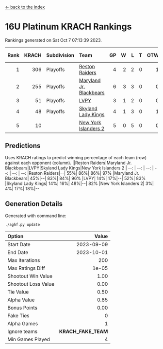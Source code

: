 [<- back to the index](readme.md)
# 16U Platinum KRACH Rankings
Rankings generated on Sat Oct  7 07:13:39 2023.

Rank|KRACH|Subdivision|Team|GP|W|L|T|OTW|OTL|SoS|Exp Wins|Win Diff
---:|---:|:---|:---|---:|---:|---:|---:|---:|---:|---:|---:|---:
1|306|Playoffs|[Reston Raiders](https://gamesheetstats.com/seasons/3663/teams/140850/schedule)|4|2|2|0|1|0|874|2.8|-0.0
2|255|Playoffs|[Maryland Jr. Blackbears](https://gamesheetstats.com/seasons/3663/teams/140848/schedule)|6|3|3|0|0|1|712|3.9|0.0
3|51|Playoffs|[LVPY](https://gamesheetstats.com/seasons/3663/teams/140844/schedule)|3|1|2|0|0|0|148|1.9|0.0
4|48|Playoffs|[Skyland Lady Kings](https://gamesheetstats.com/seasons/3663/teams/140849/schedule)|4|1|3|0|1|0|558|1.9|0.0
5|10||[New York Islanders 2](https://gamesheetstats.com/seasons/3663/teams/140851/schedule)|5|0|5|0|0|1|394|0.9|0.0

## Predictions
Uses KRACH ratings to predict winning percentage of each team (row) against each opponent (column).
||Reston Raiders|Maryland Jr. Blackbears|LVPY|Skyland Lady Kings|New York Islanders 2
| --: | --: | --: | --: | --: | --: 
|Reston Raiders|--| 55%| 86%| 86%| 97%
|Maryland Jr. Blackbears| 45%|--| 83%| 84%| 96%
|LVPY| 14%| 17%|--| 52%| 83%
|Skyland Lady Kings| 14%| 16%| 48%|--| 82%
|New York Islanders 2|  3%|  4%| 17%| 18%|--

## Generation Details

Generated with command line:
```
./aghf.py update
```

| Option | Value |
| :----- | ----: |
| Start Date | 2023-09-09 |
| End Date | 2023-10-01 |
| Max Iterations | 200 |
| Max Ratings Diff | 1e-05 |
| Shootout Win Value | 1.00 |
| Shootout Loss Value | 0.00 |
| Tie Value | 0.50 |
| Alpha Value | 0.85 |
| Bonus Points | 0.00 |
| Fake Ties | 0 |
| Alpha Games | 1 |
| Ignore teams | __KRACH_FAKE_TEAM__ |
| Min Games Played | 4 |

